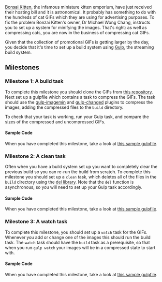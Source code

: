 [Bonsai Kitten](https://en.wikipedia.org/wiki/Bonsai_Kitten), the infamous miniature kitten emporium, have just received their hosting bill and it is astronomical.  It probably has something to do with the hundreds of cat GIFs which they are using for advertising purposes.  To fix the problem Bonzai Kitten's owner, Dr Michael Wong Chang, instructs you to set up a system for minifying the images.  That's right: as well as compressing cats, you are now in the business of compressing cat GIFs.

Given that the collection of promotional GIFs is getting larger by the day, you decide that it's time to set up a build system using [Gulp](http://gulpjs.com/), the streaming build system.

## Milestones

### Milestone 1: A build task

To complete this milestone you should clone the GIFs from [this repository](https://github.com/oampo/bonzai-kitten-gifs).  Next set up a gulpfile which contains a task to compress the GIFs.  The task should use the [gulp-imagemin](https://www.npmjs.com/package/gulp-imagemin) and [gulp-changed](https://www.npmjs.com/package/gulp-changed) plugins to compress the images, adding the compressed files to the `build` directory.

To check that your task is working, run your Gulp task, and compare the sizes of the compressed and uncompressed GIFs.

#### Sample Code

When you have completed this milestone, take a look at [this sample gulpfile](https://gist.github.com/oampo/9f9997e73ec4133de05a).

### Milestone 2: A clean task

Often when you have a build system set up you want to completely clear the previous build so you can re-run the build from scratch.  To complete this milestone you should set up a `clean` task, which deletes all of the files in the `build` directory using the [del library](https://www.npmjs.com/package/del).  Note that the `del` function is asynchronous, so you will need to set up your Gulp task accordingly.

#### Sample Code

When you have completed this milestone, take a look at [this sample gulpfile](https://gist.github.com/oampo/aa373b10f46f1101c836).

### Milestone 3: A watch task

To complete this milestone, you should set up a `watch` task for the GIFs.  Whenever you add or change one of the images this should run the build task.  The `watch` task should have the `build` task as a prerequisite, so that when you run `gulp watch` your images will be in a compressed state to start with.

#### Sample Code

When you have completed this milestone, take a look at [this sample gulpfile](https://gist.github.com/oampo/14c66b4b6d8515a34f3d).


